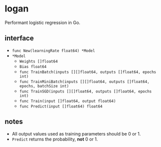 # logan
Performant logistic regression in Go.

## interface
- `func New(learningRate float64) *Model`
- `*Model`
  - `Weights []float64`
  - `Bias float64`
  - `func TrainBatch(inputs [][]float64, outputs []float64, epochs int)`
  - `func TrainMiniBatch(inputs [][]float64, outputs []float64, epochs, batchSize int)`
  - `func TrainSGD(inputs [][]float64, outputs []float64, epochs int)`
  - `func Train(input []float64, output float64)`
  - `func Predict(input []float64) float64`

## notes
- All output values used as training parameters should be 0 or 1.
- `Predict` returns the probability, **not** 0 or 1.
